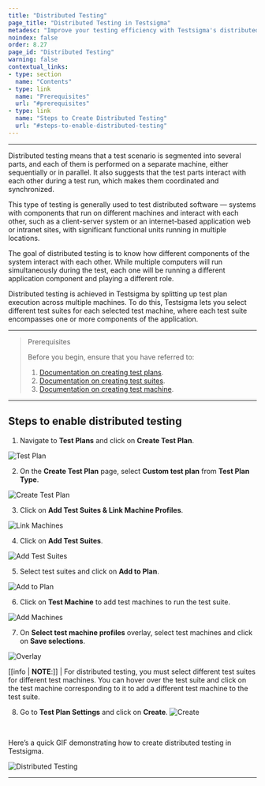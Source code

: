 ```yaml
---
title: "Distributed Testing"
page_title: "Distributed Testing in Testsigma"
metadesc: "Improve your testing efficiency with Testsigma's distributed testing. Learn how to execute tests across multiple machines and increase test coverage quickly."
noindex: false
order: 8.27
page_id: "Distributed Testing"
warning: false
contextual_links:
- type: section
  name: "Contents"
- type: link
  name: "Prerequisites"
  url: "#prerequisites"
- type: link
  name: "Steps to Create Distributed Testing"
  url: "#steps-to-enable-distributed-testing"
---
```



---


Distributed testing means that a test scenario is segmented into several parts, and each of them is performed on a separate machine, either sequentially or in parallel. It also suggests that the test parts interact with each other during a test run, which makes them coordinated and synchronized.

This type of testing is generally used to test distributed software — systems with components that run on different machines and interact with each other, such as a client-server system or an internet-based application web or intranet sites, with significant functional units running in multiple locations.

The goal of distributed testing is to know how different components of the system interact with each other. While multiple computers will run simultaneously during the test, each one will be running a different application component and playing a different role.

Distributed testing is achieved in Testsigma by splitting up test plan execution across multiple machines. To do this, Testsigma lets you select different test suites for each selected test machine, where each test suite encompasses one or more components of the application.

---


> <p id="prerequisites">Prerequisites</p>
>
> Before you begin, ensure that you have referred to: 
> 1. [Documentation on creating test plans](https://testsigma.com/docs/test-management/test-plans/overview/).
> 2. [Documentation on creating test suites](https://testsigma.com/docs/test-management/test-suites/overview/).
> 3. [Documentation on creating test machine](https://testsigma.com/docs/test-management/test-plans/manage-test-machines/).

---

## **Steps to enable distributed testing**

1. Navigate to **Test Plans** and click on **Create Test Plan**.

![Test Plan](https://s3.amazonaws.com/static-docs.testsigma.com/new_images/projects/applications/ditenav.png)

2. On the **Create Test Plan** page, select **Custom test plan** from **Test Plan Type**.

![Create Test Plan](https://s3.amazonaws.com/static-docs.testsigma.com/new_images/projects/applications/ditecustomtp.png)

3. Click on **Add Test Suites & Link Machine Profiles**.

![Link Machines](https://s3.amazonaws.com/static-docs.testsigma.com/new_images/projects/applications/ditelmachines.png)

4. Click on **Add Test Suites**.

![Add Test Suites](https://s3.amazonaws.com/static-docs.testsigma.com/new_images/projects/applications/diteaddts.png)

5. Select test suites and click on **Add to Plan**.

![Add to Plan](https://s3.amazonaws.com/static-docs.testsigma.com/new_images/projects/applications/diteatp.png)

6. Click on **Test Machine** to add test machines to run the test suite. 

![Add Machines](https://s3.amazonaws.com/static-docs.testsigma.com/new_images/projects/applications/ditemachines.png)

7. On **Select test machine profiles** overlay, select test machines and click on **Save selections**. 

![Overlay](https://s3.amazonaws.com/static-docs.testsigma.com/new_images/projects/applications/ditetmoverlay.png)

[[info | **NOTE**:]]
| For distributed testing, you must select different test suites for different test machines. You can hover over the test suite and click on the test machine corresponding to it to add a different test machine to the test suite. 

8. Go to **Test Plan Settings** and click on **Create**. 
![Create](https://s3.amazonaws.com/static-docs.testsigma.com/new_images/projects/applications/ditecocreate.png)


<br>

Here’s a quick GIF demonstrating how to create distributed testing in Testsigma.

![Distributed Testing](https://s3.amazonaws.com/static-docs.testsigma.com/new_images/projects/applications/DistributedTesting.gif)

---